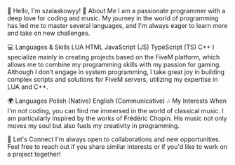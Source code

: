 👋 Hello, I'm szalaskowyy!
🚀 About Me
I am a passionate programmer with a deep love for coding and music. My journey in the world of programming has led me to master several languages, and I'm always eager to learn more and take on new challenges.

💻 Languages & Skills
LUA
HTML
JavaScript (JS)
TypeScript (TS)
C++
I specialize mainly in creating projects based on the FiveM platform, which allows me to combine my programming skills with my passion for gaming. Although I don’t engage in system programming, I take great joy in building complex scripts and solutions for FiveM servers, utilizing my expertise in LUA and C++.

🌍 Languages
Polish (Native)
English (Communicative)
🎶 My Interests
When I'm not coding, you can find me immersed in the world of classical music. I am particularly inspired by the works of Frédéric Chopin. His music not only moves my soul but also fuels my creativity in programming.

🌱 Let's Connect
I'm always open to collaborations and new opportunities. Feel free to reach out if you share similar interests or if you'd like to work on a project together!
